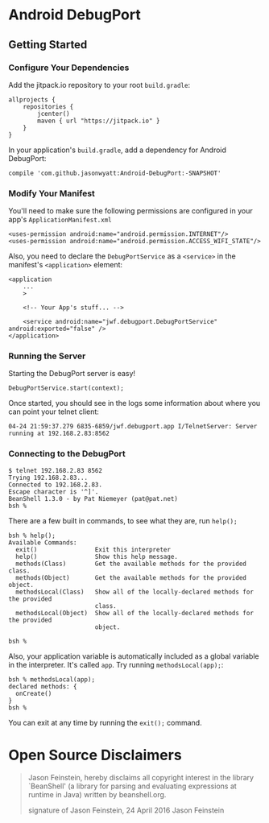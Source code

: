 # Android DebugPort

## Getting Started

### Configure Your Dependencies

Add the jitpack.io repository to your root `build.gradle`:

    allprojects {
        repositories {
            jcenter()
            maven { url "https://jitpack.io" }
        }
    }

In your application's `build.gradle`, add a dependency for Android DebugPort:

    compile 'com.github.jasonwyatt:Android-DebugPort:-SNAPSHOT'
    
### Modify Your Manifest

You'll need to make sure the following permissions are configured in your app's `ApplicationManifest.xml`

    <uses-permission android:name="android.permission.INTERNET"/>
    <uses-permission android:name="android.permission.ACCESS_WIFI_STATE"/>
    
Also, you need to declare the `DebugPortService` as a `<service>` in the manifest's `<application>` element:

    <application
        ...
        >
        
        <!-- Your App's stuff... -->

        <service android:name="jwf.debugport.DebugPortService" android:exported="false" />
    </application>
    
### Running the Server

Starting the DebugPort server is easy!

    DebugPortService.start(context);

Once started, you should see in the logs some information about where you can point your telnet client:
 
    04-24 21:59:37.279 6835-6859/jwf.debugport.app I/TelnetServer: Server running at 192.168.2.83:8562
    
### Connecting to the DebugPort

    $ telnet 192.168.2.83 8562
    Trying 192.168.2.83...
    Connected to 192.168.2.83.
    Escape character is '^]'.
    BeanShell 1.3.0 - by Pat Niemeyer (pat@pat.net)
    bsh %

There are a few built in commands, to see what they are, run `help();`
  
    bsh % help();
    Available Commands:
      exit()                Exit this interpreter
      help()                Show this help message.
      methods(Class)        Get the available methods for the provided class.
      methods(Object)       Get the available methods for the provided object.
      methodsLocal(Class)   Show all of the locally-declared methods for the provided
                            class.
      methodsLocal(Object)  Show all of the locally-declared methods for the provided
                            object.
    
    bsh %

Also, your application variable is automatically included as a global variable in the interpreter. It's called `app`. Try running `methodsLocal(app);`:

    bsh % methodsLocal(app);
    declared methods: {
      onCreate()
    }
    bsh %

You can exit at any time by running the `exit();` command.

# Open Source Disclaimers

> Jason Feinstein, hereby disclaims all copyright interest in the library `BeanShell' (a library for parsing and evaluating expressions at runtime in Java) written by beanshell.org.
>
> signature of Jason Feinstein, 24 April 2016
> Jason Feinstein